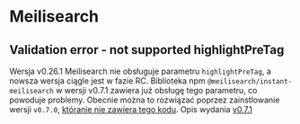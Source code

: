 # Meilisearch

## Validation error - not supported highlightPreTag

Wersja v0.26.1 Meilisearch nie obsługuje parametru `highlightPreTag`, a nowsza wersja ciągle jest w fazie RC.
Biblioteka npm `@meilisearch/instant-meilisearch` w wersji v0.7.1 zawiera już obsługę tego parametru, co powoduje problemy.
Obecnie można to rozwiązać poprzez zainstlowanie wersji `v0.7.0`, [któranie nie zawiera tego kodu](https://github.com/meilisearch/instant-meilisearch/blob/c38480c30d776989caae1bf3b1df4c72195dcf65/src/adapter/search-request-adapter/search-params-adapter.ts#L67). Opis wydania [v0.7.1](https://github.com/meilisearch/instant-meilisearch/releases/tag/v0.7.1)

